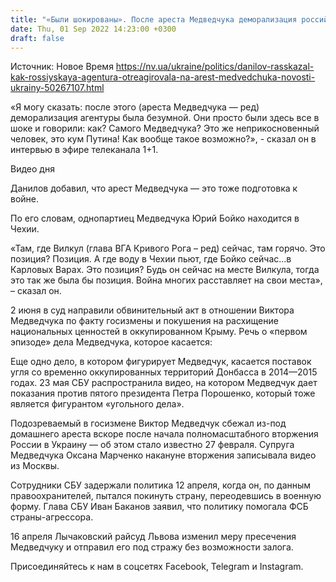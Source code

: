 ```yaml
---
title: "«Были шокированы». После ареста Медведчука деморализация российской агентуры в Украине была безумной — Данилов"
date: Thu, 01 Sep 2022 14:23:00 +0300
draft: false
---
```

Источник: Новое Время https://nv.ua/ukraine/politics/danilov-rasskazal-kak-rossiyskaya-agentura-otreagirovala-na-arest-medvedchuka-novosti-ukrainy-50267107.html


«Я могу сказать: после этого (ареста Медведчука — ред) деморализация агентуры была безумной. Они просто были здесь все в шоке и говорили: как? Самого Медведчука? Это же неприкосновенный человек, это кум Путина! Как вообще такое возможно?», - сказал он в интервью в эфире телеканала 1+1.

 Видео дня   

Данилов добавил, что арест Медведчука — это тоже подготовка к войне.

По его словам, однопартиец Медведчука Юрий Бойко находится в Чехии.

«Там, где Вилкул (глава ВГА Кривого Рога – ред) сейчас, там горячо. Это позиция? Позиция. А где воду в Чехии пьют, где Бойко сейчас…в Карловых Варах. Это позиция? Будь он сейчас на месте Вилкула, тогда это так же была бы позиция. Война многих расставляет на свои места», – сказал он.

2 июня в суд направили обвинительный акт в отношении Виктора Медведчука по факту госизмены и покушения на расхищение национальных ценностей в оккупированном Крыму. Речь о «первом эпизоде» дела Медведчука, которое касается:

Еще одно дело, в котором фигурирует Медведчук, касается поставок угля со временно оккупированных территорий Донбасса в 2014—2015 годах. 23 мая СБУ распространила видео, на котором Медведчук дает показания против пятого президента Петра Порошенко, который тоже является фигурантом «угольного дела».

Подозреваемый в госизмене Виктор Медведчук сбежал из-под домашнего ареста вскоре после начала полномасштабного вторжения России в Украину — об этом стало известно 27 февраля. Супруга Медведчука Оксана Марченко накануне вторжения записывала видео из Москвы.

Сотрудники СБУ задержали политика 12 апреля, когда он, по данным правоохранителей, пытался покинуть страну, переодевшись в военную форму. Глава СБУ Иван Баканов заявил, что политику помогала ФСБ страны-агрессора.

16 апреля Лычаковский райсуд Львова изменил меру пресечения Медведчуку и отправил его под стражу без возможности залога.

Присоединяйтесь к нам в соцсетях Facebook, Telegram и Instagram.
